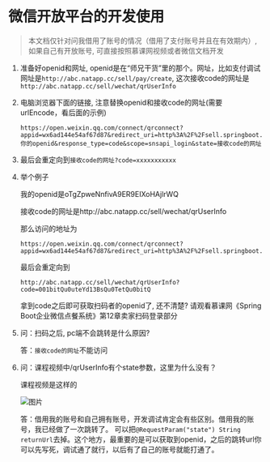 # 微信开放平台的开发使用
> 本文档仅针对问我借用了账号的情况（借用了支付账号并且在有效期内）, 如果自己有开放账号, 可直接按照慕课网视频或者微信文档开发

1. 准备好openid和网址, openid是在“师兄干货”里的那个。网址，比如支付调试网址是`http://abc.natapp.cc/sell/pay/create`, 这次接收code的网址是`http://abc.natapp.cc/sell/wechat/qrUserInfo`
2. 电脑浏览器下面的链接, 注意替换openid和接收code的网址(需要urlEncode，看后面的示例)

    ```
    https://open.weixin.qq.com/connect/qrconnect?appid=wx6ad144e54af67d87&redirect_uri=http%3A%2F%2Fsell.springboot.cn%2Fsell%2Fqr%2F你的openid&response_type=code&scope=snsapi_login&state=接收code的网址
    ```
3. 最后会重定向到`接收code的网址?code=xxxxxxxxxxx`
4. 举个例子

    我的openid是oTgZpweNnfivA9ER9EIXoHAjlrWQ
    
    接收code的网址是http://abc.natapp.cc/sell/wechat/qrUserInfo
    
    那么访问的地址为
    
    ```
    https://open.weixin.qq.com/connect/qrconnect?appid=wx6ad144e54af67d87&redirect_uri=http%3A%2F%2Fsell.springboot.cn%2Fsell%2Fqr%2FoTgZpweNnfivA9ER9EIXoHAjlrWQ&response_type=code&scope=snsapi_login&state=http%3a%2f%2fabc.natapp.cc%2fsell%2fwechat%2fqrUserInfo
    ```
    
    最后会重定向到
    
    ```
    http://abc.natapp.cc/sell/wechat/qrUserInfo?code=001bitQu0uteYd13BsQu0TetQu0bitQ
    ```
    拿到code之后即可获取扫码者的openid了, 还不清楚? 请观看慕课网《Spring Boot企业微信点餐系统》第12章卖家扫码登录部分
5. 问：扫码之后, pc端不会跳转是什么原因?
   
    答：`接收code的网址`不能访问
    
6. 问：课程视频中/qrUserInfo有个state参数，这里为什么没有？
    
    课程视频是这样的
    
    ![图片](https://img.mukewang.com/szimg/5bd94a2900018dff19201039.jpg)
    
    答：借用我的账号和自己拥有账号，开发调试肯定会有些区别。借用我的账号，我已经做了一次跳转了。
    可以把`@RequestParam("state") String returnUrl`去掉。这个地方，最重要的是可以获取到openid，之后的跳转url你可以先写死，调试通了就行，以后有了自己的账号就能打通了。
